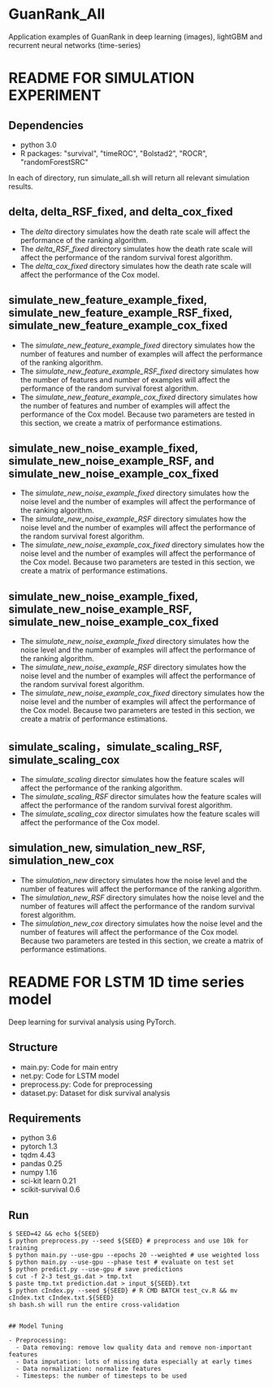 # GuanRank_All
Application examples of GuanRank in deep learning (images), lightGBM and recurrent neural networks (time-series)

# README FOR SIMULATION EXPERIMENT

## Dependencies
- python 3.0
- R packages: "survival", "timeROC", "Bolstad2", "ROCR", "randomForestSRC"

In each of directory, run simulate_all.sh will return all relevant simulation results.

## delta, delta_RSF_fixed, and delta_cox_fixed
- The *delta* directory simulates how the death rate scale will affect the performance of the ranking algorithm.
- The *delta_RSF_fixed* directory simulates how the death rate scale will affect the performance of the random survival forest algorithm.
- The *delta_cox_fixed* directory simulates how the death rate scale will affect the performance of the Cox model.

## simulate_new_feature_example_fixed, simulate_new_feature_example_RSF_fixed, simulate_new_feature_example_cox_fixed
- The *simulate_new_feature_example_fixed* directory simulates how the number of features and number of examples will affect the performance of the ranking algorithm.
- The *simulate_new_feature_example_RSF_fixed* directory simulates how the number of features and number of examples will affect the performance of the random survival forest algorithm.
- The *simulate_new_feature_example_cox_fixed* directory simulates how the number of features and number of examples will affect the performance of the Cox model.
Because two parameters are tested in this section, we create a matrix of performance estimations.

## simulate_new_noise_example_fixed, simulate_new_noise_example_RSF, and simulate_new_noise_example_cox_fixed
- The *simulate_new_noise_example_fixed* directory simulates how the noise level and the number of examples will affect the performance of the ranking algorithm.
- The *simulate_new_noise_example_RSF* directory simulates how the noise level and the number of examples will affect the performance of the random survival forest algorithm.
- The *simulate_new_noise_example_cox_fixed* directory simulates how the noise level and the number of examples will affect the performance of the Cox model.
Because two parameters are tested in this section, we create a matrix of performance estimations.


## simulate_new_noise_example_fixed, simulate_new_noise_example_RSF, simulate_new_noise_example_cox_fixed
- The *simulate_new_noise_example_fixed* directory simulates how the noise level and the number of examples will affect the performance of the ranking algorithm.
- The *simulate_new_noise_example_RSF* directory simulates how the noise level and the number of examples will affect the performance of the random survival forest algorithm.
- The *simulate_new_noise_example_cox_fixed* directory simulates how the noise level and the number of examples will affect the performance of the Cox model.
Because two parameters are tested in this section, we create a matrix of performance estimations.

## simulate_scaling，simulate_scaling_RSF, simulate_scaling_cox
- The *simulate_scaling* director simulates how the feature scales will affect the performance of the ranking algorithm.
- The *simulate_scaling_RSF* director simulates how the feature scales will affect the performance of the random survival forest algorithm.
- The *simulate_scaling_cox* director simulates how the feature scales will affect the performance of the Cox model.

## simulation_new, simulation_new_RSF, simulation_new_cox
- The *simulation_new* directory simulates how the noise level and the number of features will affect the performance of the ranking algorithm.
- The *simulation_new_RSF* directory simulates how the noise level and the number of features will affect the performance of the random survival forest algorithm.
- The *simulation_new_cox* directory simulates how the noise level and the number of features will affect the performance of the Cox model.
Because two parameters are tested in this section, we create a matrix of performance estimations.



# README FOR LSTM 1D time series model

Deep learning for survival analysis using PyTorch.

## Structure

- main.py: Code for main entry
- net.py: Code for LSTM model
- preprocess.py: Code for preprocessing
- dataset.py: Dataset for disk survival analysis

## Requirements

- python 3.6
- pytorch 1.3
- tqdm 4.43
- pandas 0.25
- numpy 1.16
- sci-kit learn 0.21
- scikit-survival 0.6

## Run

```
$ SEED=42 && echo ${SEED}
$ python preprocess.py --seed ${SEED} # preprocess and use 10k for training
$ python main.py --use-gpu --epochs 20 --weighted # use weighted loss
$ python main.py --use-gpu --phase test # evaluate on test set
$ python predict.py --use-gpu # save predictions
$ cut -f 2-3 test_gs.dat > tmp.txt
$ paste tmp.txt prediction.dat > input_${SEED}.txt
$ python cIndex.py --seed ${SEED} # R CMD BATCH test_cv.R && mv cIndex.txt cIndex.txt.${SEED}
sh bash.sh will run the entire cross-validation


## Model Tuning

- Preprocessing:
  - Data removing: remove low quality data and remove non-important features
  - Data imputation: lots of missing data especially at early times
  - Data normalization: normalize features
  - Timesteps: the number of timesteps to be used





